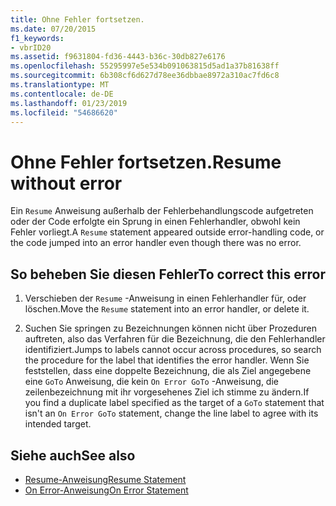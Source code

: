 ```yaml
---
title: Ohne Fehler fortsetzen.
ms.date: 07/20/2015
f1_keywords:
- vbrID20
ms.assetid: f9631804-fd36-4443-b36c-30db827e6176
ms.openlocfilehash: 55295997e5e534b091063815d5ad1a37b81638ff
ms.sourcegitcommit: 6b308cf6d627d78ee36dbbae8972a310ac7fd6c8
ms.translationtype: MT
ms.contentlocale: de-DE
ms.lasthandoff: 01/23/2019
ms.locfileid: "54686620"
---
```

# <a name="resume-without-error"></a><span data-ttu-id="ff32c-102">Ohne Fehler fortsetzen.</span><span class="sxs-lookup"><span data-stu-id="ff32c-102">Resume without error</span></span>
<span data-ttu-id="ff32c-103">Ein `Resume` Anweisung außerhalb der Fehlerbehandlungscode aufgetreten oder der Code erfolgte ein Sprung in einen Fehlerhandler, obwohl kein Fehler vorliegt.</span><span class="sxs-lookup"><span data-stu-id="ff32c-103">A `Resume` statement appeared outside error-handling code, or the code jumped into an error handler even though there was no error.</span></span>  
  
## <a name="to-correct-this-error"></a><span data-ttu-id="ff32c-104">So beheben Sie diesen Fehler</span><span class="sxs-lookup"><span data-stu-id="ff32c-104">To correct this error</span></span>  
  
1.  <span data-ttu-id="ff32c-105">Verschieben der `Resume` -Anweisung in einen Fehlerhandler für, oder löschen.</span><span class="sxs-lookup"><span data-stu-id="ff32c-105">Move the `Resume` statement into an error handler, or delete it.</span></span>  
  
2.  <span data-ttu-id="ff32c-106">Suchen Sie springen zu Bezeichnungen können nicht über Prozeduren auftreten, also das Verfahren für die Bezeichnung, die den Fehlerhandler identifiziert.</span><span class="sxs-lookup"><span data-stu-id="ff32c-106">Jumps to labels cannot occur across procedures, so search the procedure for the label that identifies the error handler.</span></span> <span data-ttu-id="ff32c-107">Wenn Sie feststellen, dass eine doppelte Bezeichnung, die als Ziel angegebene eine `GoTo` Anweisung, die kein `On Error GoTo` -Anweisung, die zeilenbezeichnung mit ihr vorgesehenes Ziel ich stimme zu ändern.</span><span class="sxs-lookup"><span data-stu-id="ff32c-107">If you find a duplicate label specified as the target of a `GoTo` statement that isn't an `On Error GoTo` statement, change the line label to agree with its intended target.</span></span>  
  
## <a name="see-also"></a><span data-ttu-id="ff32c-108">Siehe auch</span><span class="sxs-lookup"><span data-stu-id="ff32c-108">See also</span></span>
- [<span data-ttu-id="ff32c-109">Resume-Anweisung</span><span class="sxs-lookup"><span data-stu-id="ff32c-109">Resume Statement</span></span>](../../../visual-basic/language-reference/statements/resume-statement.md)
- [<span data-ttu-id="ff32c-110">On Error-Anweisung</span><span class="sxs-lookup"><span data-stu-id="ff32c-110">On Error Statement</span></span>](../../../visual-basic/language-reference/statements/on-error-statement.md)
